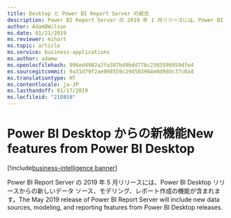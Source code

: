 ```yaml
---
title: Desktop と Power BI Report Server の統合
description: Power BI Report Server の 2019 年 1 月リリースには、Power BI Desktop リリースからの新しいデータ ソース、モデリング、レポート作成の機能が含まれます。
author: AdamDWilson
ms.date: 01/21/2019
ms.reviewer: mihart
ms.topic: article
ms.service: business-applications
ms.author: adamw
ms.openlocfilehash: 996ed4982a2fa387b49bdd778c2303590959dfe4
ms.sourcegitcommit: 9a31d79f2ae098559c294503984e0d9ddc37c0ad
ms.translationtype: HT
ms.contentlocale: ja-JP
ms.lasthandoff: 01/17/2019
ms.locfileid: "210858"
---
```

#  <a name="new-features-from-power-bi-desktop"></a><span data-ttu-id="6273f-103">Power BI Desktop からの新機能</span><span class="sxs-lookup"><span data-stu-id="6273f-103">New features from Power BI Desktop</span></span>
[!include[business-intelligence banner](../../includes/business-intelligence.md)]





<span data-ttu-id="6273f-104">Power BI Report Server の 2019 年 5 月リリースには、Power BI Desktop リリースからの新しいデータ ソース、モデリング、レポート作成の機能が含まれます。</span><span class="sxs-lookup"><span data-stu-id="6273f-104">The May 2019 release of Power BI Report Server will include new data sources, modeling, and reporting features from Power BI Desktop releases.</span></span>
